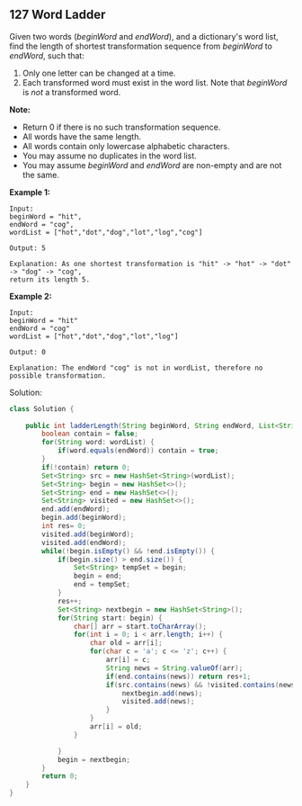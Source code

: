 ## 127 Word Ladder

Given two words (*beginWord* and *endWord*), and a dictionary's word list, find the length of shortest transformation sequence from *beginWord* to *endWord*, such that:

1. Only one letter can be changed at a time.
2. Each transformed word must exist in the word list. Note that *beginWord* is *not* a transformed word.

**Note:**

- Return 0 if there is no such transformation sequence.
- All words have the same length.
- All words contain only lowercase alphabetic characters.
- You may assume no duplicates in the word list.
- You may assume *beginWord* and *endWord* are non-empty and are not the same.

**Example 1:**

```
Input:
beginWord = "hit",
endWord = "cog",
wordList = ["hot","dot","dog","lot","log","cog"]

Output: 5

Explanation: As one shortest transformation is "hit" -> "hot" -> "dot" -> "dog" -> "cog",
return its length 5.
```

**Example 2:**

```
Input:
beginWord = "hit"
endWord = "cog"
wordList = ["hot","dot","dog","lot","log"]

Output: 0

Explanation: The endWord "cog" is not in wordList, therefore no possible transformation.
```



Solution:





```java
class Solution {
    
    public int ladderLength(String beginWord, String endWord, List<String> wordList) {
        boolean contain = false;
        for(String word: wordList) {
            if(word.equals(endWord)) contain = true;
        }
        if(!contain) return 0;
        Set<String> src = new HashSet<String>(wordList);
        Set<String> begin = new HashSet<>();
        Set<String> end = new HashSet<>();
        Set<String> visited = new HashSet<>();
        end.add(endWord);
        begin.add(beginWord);
        int res= 0;
        visited.add(beginWord);
        visited.add(endWord);
        while(!begin.isEmpty() && !end.isEmpty()) {
            if(begin.size() > end.size()) {
                Set<String> tempSet = begin;
                begin = end;
                end = tempSet;
            }
            res++;
            Set<String> nextbegin = new HashSet<String>();
            for(String start: begin) {
                char[] arr = start.toCharArray();
                for(int i = 0; i < arr.length; i++) {
                    char old = arr[i];
                    for(char c = 'a'; c <= 'z'; c++) {
                        arr[i] = c;
                        String news = String.valueOf(arr);
                        if(end.contains(news)) return res+1;
                        if(src.contains(news) && !visited.contains(news)) {
                            nextbegin.add(news);
                            visited.add(news);
                        }
                    }
                    arr[i] = old;
                }

            }
            begin = nextbegin;
        }
        return 0;
    }
}
```

